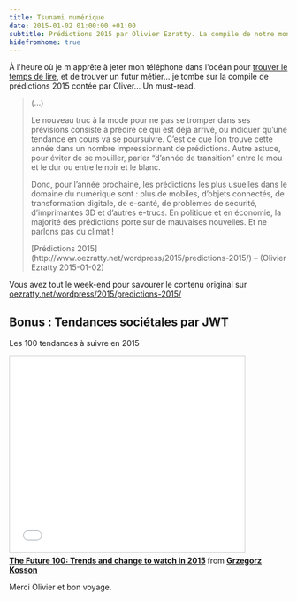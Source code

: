 ```yaml
---
title: Tsunami numérique
date: 2015-01-02 01:00:00 +01:00
subtitle: Prédictions 2015 par Olivier Ezratty. La compile de notre monde de dingues
hidefromhome: true
---
```


À l'heure où je m'apprête à jeter mon téléphone dans l'océan pour [trouver le temps de lire](http://austinkleon.com/2014/12/29/how-to-read-more/), et de trouver un futur métier... je tombe sur la compile de prédictions 2015 contée par Oliver... Un must-read.

<blockquote>
(...)
<p>Le nouveau truc à la mode pour ne pas se tromper dans ses prévisions consiste à prédire ce qui est déjà arrivé, ou indiquer qu’une tendance en cours va se poursuivre. C’est ce que l’on trouve cette année dans un nombre impressionnant de prédictions. Autre astuce, pour éviter de se mouiller, parler “d’année de transition” entre le mou et le dur ou entre le noir et le blanc.</p>
<p>Donc, pour l’année prochaine, les prédictions les plus usuelles dans le domaine du numérique sont : plus de mobiles, d’objets connectés, de transformation digitale, de e-santé, de problèmes de sécurité, d’imprimantes 3D et d’autres e-trucs. En politique et en économie, la majorité des prédictions porte sur de mauvaises nouvelles. Et ne parlons pas du climat !</p>
<footer>[Prédictions 2015](http://www.oezratty.net/wordpress/2015/predictions-2015/) – (<span rel="friend met muse" class="h-card microcard p-author">Olivier Ezratty</span> <time class="dt-published">2015-01-02</time>)</footer></blockquote>

Vous avez tout le week-end pour savourer le contenu original sur [oezratty.net/wordpress/2015/predictions-2015/](http://www.oezratty.net/wordpress/2015/predictions-2015/)

## Bonus : Tendances sociétales par JWT 

Les 100 tendances à suivre en 2015

<iframe src="//www.slideshare.net/slideshow/embed_code/42645450" width="425" height="355" frameborder="0" marginwidth="0" marginheight="0" scrolling="no" style="border:1px solid #CCC; border-width:1px; margin-bottom:5px; max-width: 100%;" allowfullscreen> </iframe> <div style="margin-bottom:5px"> <strong> <a href="//fr.slideshare.net/gkosson/f-jwt-future100121114" title="The Future 100: Trends and change to watch in 2015" target="_blank">The Future 100: Trends and change to watch in 2015</a> </strong> from <strong><a href="//www.slideshare.net/gkosson" target="_blank">Grzegorz Kosson</a></strong> </div>



Merci Olivier et bon voyage.